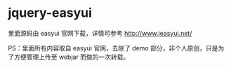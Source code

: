 # jquery-easyui

里面源码由 easyui 官网下载，详情可参考 http://www.jeasyui.net/


PS：里面所有内容取自 easyui 官网，去除了 demo 部分，非个人原创，只是为了方便管理上传至 webjar 而做的一次转载。



